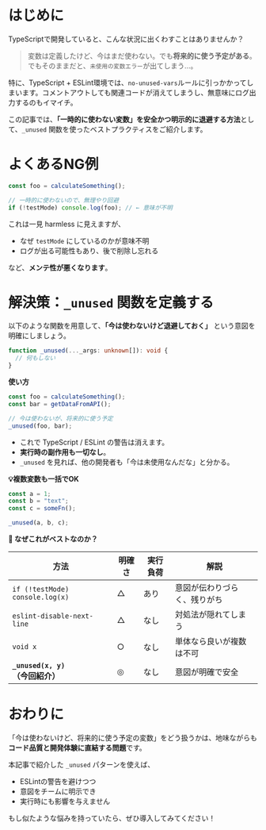 # はじめに

TypeScriptで開発していると、こんな状況に出くわすことはありませんか？

> 変数は定義したけど、今はまだ使わない。でも**将来的に使う予定がある**。
> でもそのままだと、`未使用の変数エラー`が出てしまう…。

特に、TypeScript + ESLint環境では、`no-unused-vars`ルールに引っかかってしまいます。コメントアウトしても関連コードが消えてしまうし、無意味にログ出力するのもイマイチ。

この記事では、**「一時的に使わない変数」を安全かつ明示的に退避する方法**として、`_unused` 関数を使ったベストプラクティスをご紹介します。

# よくあるNG例

```ts
const foo = calculateSomething();

// 一時的に使わないので、無理やり回避
if (!testMode) console.log(foo); // ← 意味が不明
```

これは一見 harmless に見えますが、

* なぜ `testMode` にしているのかが意味不明
* ログが出る可能性もあり、後で削除し忘れる

など、**メンテ性が悪くなります**。

# 解決策：`_unused` 関数を定義する

以下のような関数を用意して、**「今は使わないけど退避しておく」** という意図を明確にしましょう。

```ts
function _unused(..._args: unknown[]): void {
  // 何もしない
}
```

**使い方**

```ts
const foo = calculateSomething();
const bar = getDataFromAPI();

// 今は使わないが、将来的に使う予定
_unused(foo, bar);
```

* これで TypeScript / ESLint の警告は消えます。
* **実行時の副作用も一切なし**。
* `_unused` を見れば、他の開発者も「今は未使用なんだな」と分かる。

**💡複数変数も一括でOK**

```ts
const a = 1;
const b = "text";
const c = someFn();

_unused(a, b, c);
```

**🧼 なぜこれがベストなのか？**

| 方法                              | 明確さ | 実行負荷 | 解説             |
| ------------------------------- | --- | ---- | -------------- |
| `if (!testMode) console.log(x)` | △   | あり   | 意図が伝わりづらく、残りがち |
| `eslint-disable-next-line`      | △   | なし   | 対処法が隠れてしまう     |
| `void x`                        | ○   | なし   | 単体なら良いが複数は不可   |
| **`_unused(x, y)`（今回紹介）**       | ◎   | なし   | 意図が明確で安全       |

# おわりに

「今は使わないけど、将来的に使う予定の変数」をどう扱うかは、地味ながらも**コード品質と開発体験に直結する問題**です。

本記事で紹介した `_unused` パターンを使えば、

* ESLintの警告を避けつつ
* 意図をチームに明示でき
* 実行時にも影響を与えません

もし似たような悩みを持っていたら、ぜひ導入してみてください！
